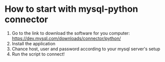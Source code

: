 # How to start with mysql-python connector

1. Go to the link to download the software for you computer:
https://dev.mysql.com/downloads/connector/python/
2. Install the application
3. Chance host, user and password according to your mysql server's setup
4. Run the script to connect!